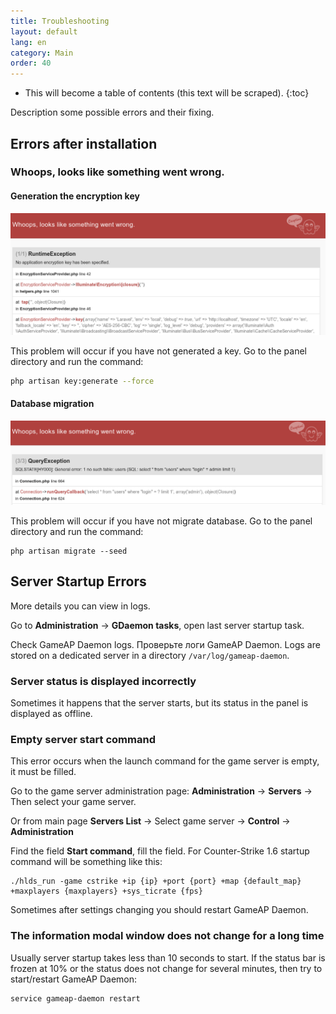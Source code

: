 ```yaml
---
title: Troubleshooting
layout: default
lang: en
category: Main
order: 40
---
```


* This will become a table of contents (this text will be scraped).
{:toc}

Description some possible errors and their fixing.

## Errors after installation

### Whoops, looks like something went wrong.

#### Generation the encryption key

![](/images/errors/key_generate.png)

This problem will occur if you have not generated a key. Go to the panel directory and run the command:

```bash
php artisan key:generate --force
```

#### Database migration

![](/images/errors/db_migrate.png)

This problem will occur if you have not migrate database. Go to the panel directory and run the command:

```
php artisan migrate --seed
```

## Server Startup Errors

More details you can view in logs.

Go to **Administration** -> **GDaemon tasks**, open last server startup task.

Check GameAP Daemon logs. 
Проверьте логи GameAP Daemon. Logs are stored on a dedicated server in a directory `/var/log/gameap-daemon`.

### Server status is displayed incorrectly

Sometimes it happens that the server starts, but its status in the panel is displayed as offline.

### Empty server start command

This error occurs when the launch command for the game server is empty, it must be filled.

Go to the game server administration page: **Administration** -> **Servers** -> Then select your game server.

Or from main page **Servers List** -> Select game server -> **Control** -> **Administration**

Find the field **Start command**, fill the field. For Counter-Strike 1.6 startup command will be something like this:
```
./hlds_run -game cstrike +ip {ip} +port {port} +map {default_map} +maxplayers {maxplayers} +sys_ticrate {fps}
```

Sometimes after settings changing you should restart GameAP Daemon.

### The information modal window does not change for a long time

Usually server startup takes less than 10 seconds to start. If the status bar is frozen at 10% or the status does not 
change for several minutes, then try to start/restart GameAP Daemon:
```
service gameap-daemon restart
```

